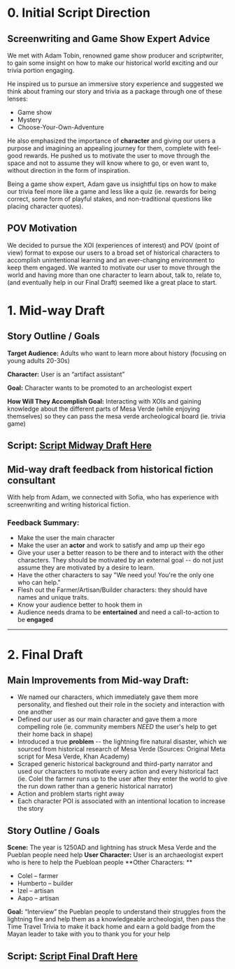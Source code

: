 # 0. Initial Script Direction 

## Screenwriting and Game Show Expert Advice 
We met with Adam Tobin, renowned game show producer and scriptwriter, to gain some insight on how to make our historical world exciting and our trivia portion engaging. 

He inspired us to pursue an immersive story experience and suggested we think about framing our story and trivia as a package through one of these lenses:
* Game show 
* Mystery 
* Choose-Your-Own-Adventure 

He also emphasized the importance of **character** and giving our users a purpose and imagining an appealing journey for them, complete with feel-good rewards. He pushed us to motivate the user to move through the space and not to assume they will know where to go, or even want to, without direction in the form of inspiration. 

Being a game show expert, Adam gave us insightful tips on how to make our trivia feel more like a game and less like a quiz (ie. rewards for being correct, some form of playful stakes, and non-traditional questions like placing character quotes). 

## POV Motivation
We decided to pursue the XOI (experiences of interest) and POV (point of view) format to expose our users to a broad set of historical characters to accomplish unintentional learning and an ever-changing environment to keep them engaged. We wanted to motivate our user to move through the world and having more than one character to learn about, talk to, relate to, (and eventually help in our Final Draft) seemed like a great place to start. 


# 1. Mid-way Draft
## Story Outline / Goals 
**Target Audience:** Adults who want to learn more about history (focusing on young adults 20-30s)

**Character:** User is an “artifact assistant” 

**Goal:** Character wants to be promoted to an archeologist expert 

**How Will They Accomplish Goal:** Interacting with XOIs and gaining knowledge about the different parts of Mesa Verde (while enjoying themselves) so they can pass the mesa verde archeological board (ie. trivia game)  

## Script: [Script Midway Draft Here ](https://docs.google.com/document/d/1jidonz-DFoWeMlS8wCjBizS2MxcMrT3WWD-avZwWc28/edit?usp=sharing)


## Mid-way draft feedback from historical fiction consultant 

With help from Adam, we connected with Sofia, who has experience with screenwriting and writing historical fiction.

### Feedback Summary:
* Make the user the main character 
* Make the user an **actor** and work to satisfy and amp up their ego 
* Give your user a better reason to be there and to interact with the other characters. They should be motivated by an external goal -- do not just assume they are motivated by a desire to learn.
* Have the other characters to say "We need you! You're the only one who can help."
* Flesh out the Farmer/Artisan/Builder characters: they should have names and unique traits.
* Know your audience better to hook them in
* Audience needs drama to be **entertained** and need a call-to-action to be **engaged** 


----------

# 2. Final Draft

## Main Improvements from Mid-way Draft: 
* We named our characters, which immediately gave them more personality, and fleshed out their role in the society and interaction with one another
* Defined our user as our main character and gave them a more compelling role (ie. community members *NEED* the user's help to get their home back in shape)
* Introduced a true **problem** -- the lightning fire natural disaster, which we sourced from historical research of Mesa Verde (Sources: Original Meta script for Mesa Verde, Khan Academy) 
* Scraped generic historical background and third-party narrator and used our characters to motivate every action and every historical fact (ie. Colel the farmer runs up to the user after they enter the world to give the run down rather than a generic historical narrator)
* Action and problem starts right away
* Each character POI is associated with an intentional location to increase the story 

## Story Outline / Goals
**Scene:** The year is 1250AD and lightning has struck Mesa Verde and the Pueblan people need help 
**User Character:** User is an archaeologist expert who is here to help the Puebloan people 
**Other Characters: **
* Colel – farmer 
* Humberto – builder
* Izel – artisan 
* Aapo – artisan 

**Goal:** “Interview” the Pueblan people to understand their struggles from the lightning fire and help them as a knowledgeable archeologist, then pass the Time Travel Trivia to make it back home and earn a gold badge from the Mayan leader to take with you to thank you for your help


## Script: [Script Final Draft Here ](https://docs.google.com/document/d/1h_SijQJ2b7o-qewp4znXbVXI9_-6XGWffc9aWzhhns0/edit?usp=sharing)





